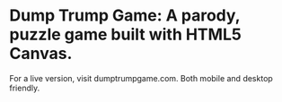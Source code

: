 # Dump Trump Game: A parody, puzzle game built with HTML5 Canvas.

For a live version, visit dumptrumpgame.com. Both mobile and desktop friendly.